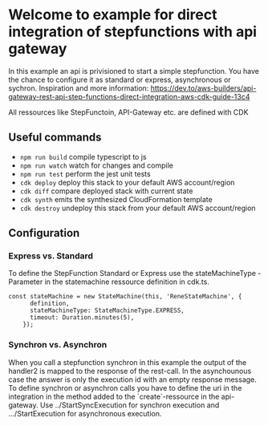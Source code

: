 # Welcome to example for direct integration of stepfunctions with api gateway

In this example an api is privisioned to start a simple stepfunction. You have the chance to configure it as standard or express, asynchronous or sychron.
Inspiration and more information: https://dev.to/aws-builders/api-gateway-rest-api-step-functions-direct-integration-aws-cdk-guide-13c4

All ressources like StepFunctoin, API-Gateway etc. are defined with CDK

## Useful commands

* `npm run build`   compile typescript to js
* `npm run watch`   watch for changes and compile
* `npm run test`    perform the jest unit tests
* `cdk deploy`      deploy this stack to your default AWS account/region
* `cdk diff`        compare deployed stack with current state
* `cdk synth`       emits the synthesized CloudFormation template
* `cdk destroy`     undeploy this stack from your default AWS account/region

## Configuration
### Express vs. Standard
To define the StepFunction Standard or Express use the stateMachineType - Parameter in the statemachine ressource definition in cdk.ts.
```
const stateMachine = new StateMachine(this, 'ReneStateMachine', {
      definition,
      stateMachineType: StateMachineType.EXPRESS,
      timeout: Duration.minutes(5),
    });
```
### Synchron vs. Asynchron
When you call a stepfunction synchron in this example the output of the handler2 is mapped to the response of the rest-call. In the asynchounous case the answer is only the execution id with an empty response message. To define synchron or asynchron calls you have to define the uri in the integration in the method added to the ´create`-ressource in the api-gateway.
Use ../StartSyncExecution for synchron execution and .../StartExecution for asynchronous execution.
